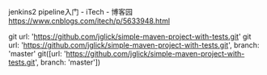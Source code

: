 

jenkins2 pipeline入门 - iTech - 博客园 https://www.cnblogs.com/itech/p/5633948.html


git url: 'https://github.com/jglick/simple-maven-project-with-tests.git'
git url: 'https://github.com/jglick/simple-maven-project-with-tests.git', branch: 'master'
git([url: 'https://github.com/jglick/simple-maven-project-with-tests.git', branch: 'master'])